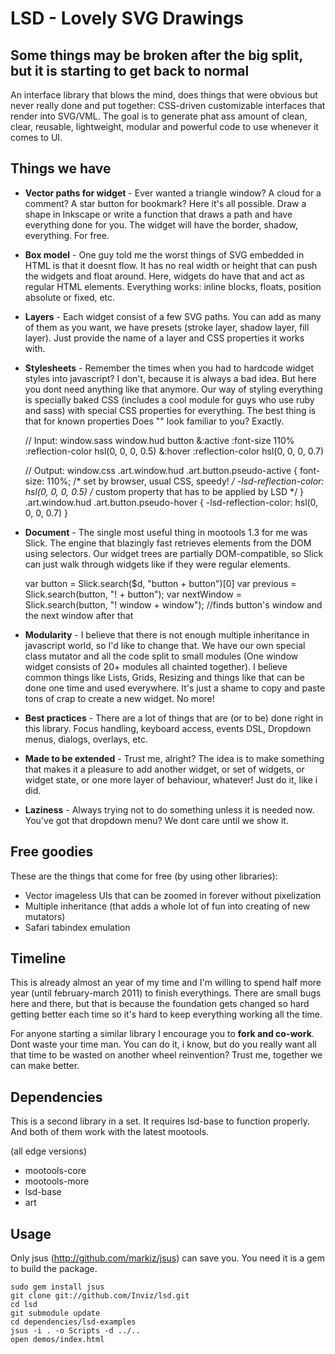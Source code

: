 # LSD - Lovely SVG Drawings

## Some things may be broken after the big split, but it is starting to get back to normal

An interface library that blows the mind, does things that were obvious but never really done and put together: CSS-driven customizable interfaces that render into SVG/VML. The goal is to generate phat ass amount of clean, clear, reusable, lightweight, modular and powerful code to use whenever it comes to UI.

## Things we have

* **Vector paths for widget** - Ever wanted a triangle window? A cloud for a comment? A star button for bookmark? Here it's all possible. Draw a shape in Inkscape or write a function that draws a path and have everything done for you. The widget will have the border, shadow, everything. For free.

* **Box model** - One guy told me the worst things of SVG embedded in HTML is that it doesnt flow. It has no real width or height that can push the widgets and float around. Here, widgets do have that and act as regular HTML elements. Everything works: inline blocks, floats, position absolute or fixed, etc.

* **Layers** - Each widget consist of a few SVG paths. You can add as many of them as you want, we have presets (stroke layer, shadow layer, fill layer). Just provide the name of a layer and CSS properties it works with.

* **Stylesheets** - Remember the times when you had to hardcode widget styles into javascript? I don't, because it is always a bad idea. But here you dont need anything like that anymore. Our way of styling everything is specially baked CSS (includes a cool module for guys who use ruby and sass) with special CSS properties for everything. The best thing is that for known properties Does "" look familiar to you? Exactly.
  
	// Input: window.sass
	window.hud
	  button
	    &:active
	      :font-size 110%
	      :reflection-color hsl(0, 0, 0, 0.5)
	    &:hover
	      :reflection-color hsl(0, 0, 0, 0.7)
	      
	      
	// Output: window.css
	.art.window.hud .art.button.pseudo-active {
	  font-size: 110%;                           /* set by browser, usual CSS, speedy! */
	  -lsd-reflection-color: hsl(0, 0, 0, 0.5)   /* custom property that has to be applied by LSD */
	}
	.art.window.hud .art.button.pseudo-hover {
	  -lsd-reflection-color: hsl(0, 0, 0, 0.7)
	}
  
* **Document** - The single most useful thing in mootools 1.3 for me was Slick. The engine that blazingly fast retrieves elements from the DOM using selectors. Our widget trees are partially DOM-compatible, so Slick can just walk through widgets like if they were regular elements. 

    var button = Slick.search($d, "button + button")[0]
    var previous = Slick.search(button, "! + button");
    var nextWindow = Slick.search(button, "! window + window"); //finds button's window and the next window after that
    
* **Modularity** - I believe that there is not enough multiple inheritance in javascript world, so I'd like to change that. We have our own special class mutator and all the code split to small modules (One window widget consists of 20+ modules all chainted together). I believe common things like Lists, Grids, Resizing and things like that can be done one time and used everywhere. It's just a shame to copy and paste tons of crap to create a new widget. No more!
    
* **Best practices** - There are a lot of things that are (or to be) done right in this library. Focus handling, keyboard access, events DSL, Dropdown menus, dialogs, overlays, etc. 
    
* **Made to be extended** - Trust me, alright? The idea is to make something that makes it a pleasure to add another widget, or set of widgets, or widget state, or one more layer of behaviour, whatever! Just do it, like i did.

* **Laziness** - Always trying not to do something unless it is needed now. You've got that dropdown menu? We dont care until we show it.


## Free goodies

These are the things that come for free (by using other libraries):

- Vector imageless UIs that can be zoomed in forever without pixelization
- Multiple inheritance (that adds a whole lot of fun into creating of new mutators)
- Safari tabindex emulation

    
## Timeline

This is already almost an year of my time and I'm willing to spend half more year (until february-march 2011) to finish everythings. There are small bugs here and there, but that is because the foundation gets changed so hard getting better each time so it's hard to keep everything working all the time.

For anyone starting a similar library I encourage you to **fork and co-work**. Dont waste your time man. You can do it, i know, but do you really want all that time to be wasted on another wheel reinvention? Trust me, together we can make better. 


## Dependencies

This is a second library in a set. It requires lsd-base to function properly. And both of them work with the latest mootools. 

(all edge versions)
* mootools-core
* mootools-more
* lsd-base
* art


## Usage

Only jsus (http://github.com/markiz/jsus) can save you. You need it is a gem to build the package.
  
	sudo gem install jsus
	git clone git://github.com/Inviz/lsd.git
	cd lsd
	git submodule update
	cd dependencies/lsd-examples
	jsus -i . -o Scripts -d ../..
	open demos/index.html
  